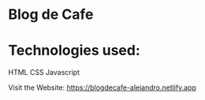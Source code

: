 # Blog de Cafe

# Technologies used:
HTML
CSS
Javascript

Visit the Website: https://blogdecafe-alejandro.netlify.app

